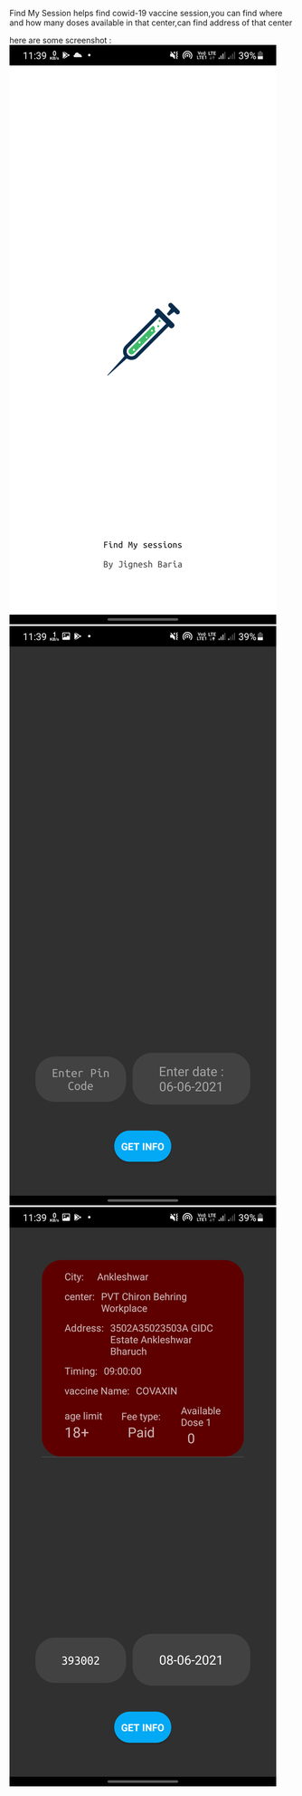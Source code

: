 Find My Session helps find cowid-19 vaccine session,you can find where and how many doses available in that center,can find address of that center

here are some screenshot : 
![Alt text](https://github.com/Jignesh220/Find_My_Session/blob/main/screenshot/1.png)
![Alt text](https://github.com/Jignesh220/Find_My_Session/blob/main/screenshot/2.png)
![Alt text](https://github.com/Jignesh220/Find_My_Session/blob/main/screenshot/4.png)
 
